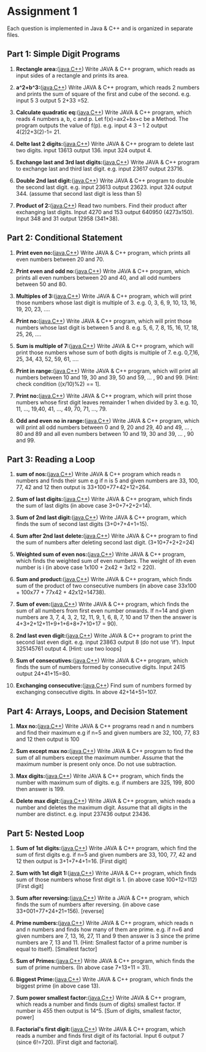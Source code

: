 # Assignment 1
Each question is implemented in Java & C++ and is organized in separate files.
## Part 1: Simple Digit Programs

1. **Rectangle area:**([java](rectArea.java),[C++](rectArea.cpp)) Write JAVA & C++ program, which reads as input sides of a rectangle and prints its area.

2. **a^2+b^3:**([java](sqCubeSum.java),[C++](sqCubeSum.cpp)) Write JAVA & C++ program, which reads 2 numbers and prints the sum of square of the first and cube of the second. e.g. input 5 3 output 5 2+33 =52.

3. **Calculate quadratic eq:**([java](quadratic.java),[C++](quadratic.cpp)) Write JAVA & C++
program, which reads 4 numbers a, b, c and p. Let f(x)=ax2+bx+c be a Method. The program outputs the value of f(p). e.g. input 4 3 – 1 2 output 4(2)2+3(2)-1= 21.

4. **Delte last 2 digits:**([java](deleteLast2Digit.java),[C++](deleteLast2Digit.cpp)) Write JAVA & C++ program to delete last two digits. input 13613 output 136. input 324 output 4.

5. **Exchange last and 3rd last digits:**([java](exc3Nlast.java),[C++](exc3Nlast.cpp)) Write JAVA & C++ program to exchange last and third last digit. e.g. input 23617 output 23716.

6. **Double 2nd last digit:**([java](double2ndLast.java),[C++](double2ndLast.cpp)) Write JAVA & C++ program to double the second last digit. e.g. input 23613 output 23623. input 324 output 344. (assume that second last digit is less than 5)

7. **Product of 2:**([java](prodExcLastDig.java),[C++](prodExcLastDig.cpp)) Read two numbers. Find their product after exchanging last digits. Input 4270 and 153 output 640950 (4273x150). Input 348 and 31 output 12958 (341*38).

## Part 2: Conditional Statement

1. **Print even no:**([java](numBTW20_70.java),[C++](numBTW20_70.cpp)) Write JAVA & C++ program, which prints all even numbers between 20 and 70.

2. **Print even and odd no:**([java](even20_40odd50_80.java),[C++](even20_40odd50_80.cpp)) Write JAVA & C++ program, which prints all even numbers between 20 and 40, and all odd numbers between 50 and 80.

3. **Multiples of 3:**([java](multiple3.java),[C++](multiple3.cpp)) Write JAVA & C++ program, which will print those numbers whose last digit is multiple of 3. e.g. 0, 3, 6, 9, 10, 13, 16, 19, 20, 23, ....

4. **Print no:**([java](lastBTW5_8.java),[C++](lastBTW5_8.cpp)) Write JAVA & C++ program, which will print those numbers whose last digit is between 5 and 8. e.g. 5, 6, 7, 8, 15, 16, 17, 18, 25, 26, ....

5. **Sum is multiple of 7:**([java](sumTo7.java),[C++](sumTo7.cpp)) Write JAVA & C++ program, which will print those numbers whose sum of both digits is multiple of 7. e.g. 0,7,16, 25, 34, 43, 52, 59, 61, ....

6. **Print in range:**([java](ranges.java),[C++](ranges.cpp)) Write JAVA & C++ program, which will print all numbers between 10 and 19, 30 and 39, 50 and 59, … , 90 and 99. [Hint: check condition ((x/10)%2) == 1].

7. **Print no:**([java](rem1div3.java),[C++](rem1div3.cpp)) Write JAVA & C++ program, which will print those numbers whose first digit leaves remainder 1 when divided by 3. e.g. 10, 11, ..., 19,40, 41, …, 49, 70, 71, ..., 79.

8. **Odd and even no in range:**([java](oddeven.java),[C++](oddeven.cpp)) Write JAVA & C++ program, which will print all odd numbers between 0 and 9, 20 and 29, 40 and 49, … , 80 and 89 and all even numbers between 10 and 19, 30 and 39, … , 90 and 99.

## Part 3: Reading a Loop

1. **sum of nos:**([java](noSum.java),[C++](noSum.cpp)) Write JAVA & C++ program which reads n numbers and finds their sum e.g if n is 5 and given numbers are 33, 100, 77, 42 and 12 then output is 33+100+77+42+12=264.

2. **Sum of last digits:**([java](lastDigiSum.java),[C++](lastDigiSum.cpp)) Write JAVA & C++ program, which finds the sum of last digits (in above case 3+0+7+2+2=14).

3. **Sum of 2nd last digit:**([java](last2ndDigiSum.java),[C++](last2ndDigiSum.cpp)) Write JAVA & C++ program, which finds the sum of second last digits (3+0+7+4+1=15).

4. **Sum after 2nd last delete:**([java](delLast2ndDigiSum.java),[C++](delLast2ndDigiSum.cpp)) Write JAVA & C++ program to find the sum of numbers after deleting second last digit. (3+10+7+2+2=24)

5. **Weighted sum of even nos:**([java](weightedSum.java),[C++](weightedSum.cpp)) Write JAVA & C++ program, which finds the weighted sum of even numbers. The weight of ith even number is i (in above case 1x100 + 2x42 + 3x12 = 220).

6. **Sum and product:**([java](sumProd2Cons.java),[C++](sumProd2Cons.cpp)) Write JAVA & C++ program, which finds sum of the product of two consecutive numbers (in above case 33x100 + 100x77 + 77x42 + 42x12=14738).

7. **Sum of even:**([java](sumAfterEven.java),[C++](sumAfterEven.cpp)) Write JAVA & C++ program, which finds the sum of all numbers from first even number onwards. If n=14 and given numbers are 3, 7, 4, 3, 2, 12, 11, 9, 1, 6, 8, 7, 10 and 17 then the answer is 4+3+2+12+11+9+1+6+8+7+10+17 = 90).

8. **2nd last even digit:**([java](last2ndEven.java),[C++](last2ndEven.cpp)) Write JAVA & C++ program to print the second last even digit. e.g. input 23863 output 8 (do not use ‘if’). Input 325145761 output 4. [Hint: use two loops]

9. **Sum of consecutives:**([java](consSum.java),[C++](consSum.cpp)) Write JAVA & C++ program, which finds the sum of numbers formed by consecutive digits. Input 2415 output 24+41+15=80.

10. **Exchanging consecutive:**([java](consExcSum.java),[C++](consExcSum.cpp)) Find sum of numbers formed by exchanging consecutive digits. In above 42+14+51=107.

## Part 4: Arrays, Loops, and Decision Statement

1. **Max no:**([java](maxOfN.java),[C++](maxOfN.cpp)) Write JAVA & C++ programs read n and n numbers and find their maximum e.g if n=5 and given numbers are 32, 100, 77, 83 and 12 then output is 100

2. **Sum except max no:**([java](SumExcpMax.java),[C++](SumExcpMax.cpp)) Write JAVA & C++ program to find the sum of all numbers except the maximum number. Assume that the maximum number is present only once. Do not use subtraction.

3. **Max digits:**([java](maxSumOfDigi.java),[C++](maxSumOfDigi.cpp)) Write JAVA & C++ program, which finds the number with maximum sum of digits. e.g. if numbers are 325, 199, 800 then answer is 199.

4. **Delete max digit:**([java](delMaxDigi.java),[C++](delMaxDigi.cpp)) Write JAVA & C++ program, which reads a number and deletes the maximum digit. Assume that all digits in the number are distinct. e.g. input 237436 output 23436.

## Part 5: Nested Loop

1. **Sum of 1st digits:**([java](sum1stDigi.java),[C++](sum1stDigi.cpp)) Write JAVA & C++ program, which find the sum of first digits e.g. if n=5 and given numbers are 33, 100, 77, 42 and 12 then output is 3+1+7+4+1=16. [First digit]

2. **Sum with 1st digit 1:**([java](FirstDigi1.java),[C++](FirstDigi1.cpp)) Write JAVA & C++ program, which finds sum of those numbers whose first digit is 1. (in above case 100+12=112) [First digit]

3. **Sum after reversing:**([java](reversedSum.java),[C++](reversedSum.cpp)) Write a JAVA & C++ program, which finds the sum of numbers after reversing. (in above case 33+001+77+24+21=156). [reverse]

4. **Prime numbers:**([java](prime.java),[C++](prime.cpp)) Write JAVA & C++ program, which reads n and n numbers and finds how many of them are prime. e.g. if n=6 and given numbers are 7, 13, 16, 27, 11 and 9 then answer is 3 since the prime numbers are 7, 13 and 11. (Hint: Smallest factor of a prime number is equal to itself). [Smallest factor]

5. **Sum of Primes:**([java](primeSum.java),[C++](primeSum.cpp)) Write JAVA & C++ program, which finds the sum of prime numbers. (In above case 7+13+11 = 31).

6. **Biggest Prime:**([java](bigPrime.java),[C++](bigPrime.cpp)) Write JAVA & C++ program, which finds the biggest prime (in above case 13).

7. **Sum power smallest factor:**([java](sumPowFact.java),[C++](sumPowFact.cpp)) Write JAVA & C++ program, which reads a number and finds (sum of digits) smallest factor. If number is 455 then output is 14^5. [Sum of digits, smallest factor, power]

8. **Factorial's first digit:**([java](factorial.java),[C++](factorial.cpp)) Write JAVA & C++ program, which reads a number and finds first digit of its factorial.
Input 6 output 7 (since 6!=720). [First digit and factorial].
